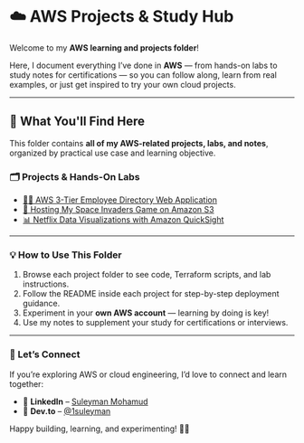 # ☁️ AWS Projects & Study Hub

Welcome to my **AWS learning and projects folder**!

Here, I document everything I’ve done in **AWS** — from hands-on labs to study notes for certifications — so you can follow along, learn from real examples, or just get inspired to try your own cloud projects.

---

## 🚀 What You'll Find Here

This folder contains **all of my AWS-related projects, labs, and notes**, organized by practical use case and learning objective.

### 🗂️ Projects & Hands-On Labs

* [🧑‍💻 AWS 3-Tier Employee Directory Web Application](https://github.com/1suleyman/-AWS-Employee-Directory-Project-Hands-On-Lab-)
* [🌌 Hosting My Space Invaders Game on Amazon S3](https://github.com/1suleyman/-Hosting-a-Space-Invaders-Game-on-Amazon-S3)
* [📊 Netflix Data Visualizations with Amazon QuickSight](https://github.com/1suleyman/-Netflix-Data-Visualizations-with-Amazon-QuickSight)

---

### 💡 How to Use This Folder

1. Browse each project folder to see code, Terraform scripts, and lab instructions.
2. Follow the README inside each project for step-by-step deployment guidance.
3. Experiment in your **own AWS account** — learning by doing is key!
4. Use my notes to supplement your study for certifications or interviews.

---

### 🤝 Let’s Connect

If you’re exploring AWS or cloud engineering, I’d love to connect and learn together:

* 💼 **LinkedIn** – [Suleyman Mohamud](https://www.linkedin.com/in/suleyman-mohamud/)
* 🧠 **Dev.to** – [@1suleyman](https://dev.to/1suleyman)

Happy building, learning, and experimenting! 🌱✨
